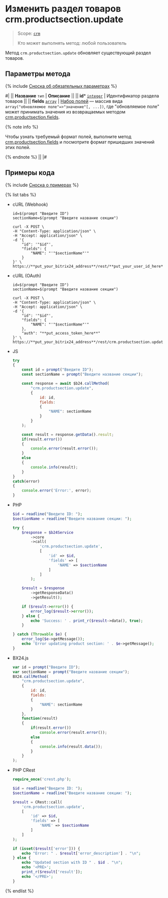 # Изменить раздел товаров crm.productsection.update

> Scope: [`crm`](../../../scopes/permissions.md)
>
> Кто может выполнять метод: любой пользователь

Метод `crm.productsection.update` обновляет существующий раздел товаров.

## Параметры метода

{% include [Сноска об обязательных параметрах](../../../../_includes/required.md) %}

#|
|| **Название**
`тип` | **Описание** ||
|| **id***
[`integer`](../../data-types.md) | Идентификатор раздела товаров ||
|| **fields**
[`array`](../../data-types.md) | [Набор полей](./crm-product-section-add.md) — массив вида `array("обновляемое поле"=>"значение"[, ...])`, где "обновляемое поле" может принимать значения из возвращаемых методом [crm.productsection.fields](./crm-product-section-fields.md). 

{% note info %}

Чтобы узнать требуемый формат полей, выполните метод [crm.productsection.fields](./crm-product-section-fields.md) и посмотрите формат пришедших значений этих полей. 

{% endnote %}
||
|#

## Примеры кода

{% include [Сноска о примерах](../../../../_includes/examples.md) %}

{% list tabs %}

- cURL (Webhook)

    ```curl
    id=$(prompt "Введите ID")
    sectionName=$(prompt "Введите название секции")

    curl -X POST \
    -H "Content-Type: application/json" \
    -H "Accept: application/json" \
    -d '{
        "id": '"$id"',
        "fields": {
            "NAME": "'"$sectionName"'"
        }
    }' \
    https://**put_your_bitrix24_address**/rest/**put_your_user_id_here**/**put_your_webbhook_here**/crm.productsection.update
    ```

- cURL (OAuth)

    ```curl
    id=$(prompt "Введите ID")
    sectionName=$(prompt "Введите название секции")

    curl -X POST \
    -H "Content-Type: application/json" \
    -H "Accept: application/json" \
    -d '{
        "id": '"$id"',
        "fields": {
            "NAME": "'"$sectionName"'"
        },
        "auth": "**put_access_token_here**"
    }' \
    https://**put_your_bitrix24_address**/rest/crm.productsection.update
    ```

- JS


    ```js
    try
    {
    	const id = prompt("Введите ID");
    	const sectionName = prompt("Введите название секции");
    
    	const response = await $b24.callMethod(
    		"crm.productsection.update",
    		{
    			id: id,
    			fields:
    			{
    				"NAME": sectionName
    			}
    		}
    	);
    
    	const result = response.getData().result;
    	if(result.error())
    	{
    		console.error(result.error());
    	}
    	else
    	{
    		console.info(result);
    	}
    }
    catch(error)
    {
    	console.error('Error:', error);
    }
    ```

- PHP


    ```php
    $id = readline("Введите ID: ");
    $sectionName = readline("Введите название секции: ");
    
    try {
        $response = $b24Service
            ->core
            ->call(
                'crm.productsection.update',
                [
                    'id' => $id,
                    'fields' => [
                        'NAME' => $sectionName
                    ]
                ]
            );
    
        $result = $response
            ->getResponseData()
            ->getResult();
    
        if ($result->error()) {
            error_log($result->error());
        } else {
            echo 'Success: ' . print_r($result->data(), true);
        }
    
    } catch (Throwable $e) {
        error_log($e->getMessage());
        echo 'Error updating product section: ' . $e->getMessage();
    }
    ```

- BX24.js

    ```js
    var id = prompt("Введите ID");
    var sectionName = prompt("Введите название секции");
    BX24.callMethod(
        "crm.productsection.update",
        {
            id: id,
            fields:
            {
                "NAME": sectionName
            }
        },
        function(result)
        {
            if(result.error())
                console.error(result.error());
            else
            {
                console.info(result.data());
            }
        }
    );
    ```

- PHP CRest

    ```php
    require_once('crest.php');

    $id = readline("Введите ID: ");
    $sectionName = readline("Введите название секции: ");

    $result = CRest::call(
        'crm.productsection.update',
        [
            'id' => $id,
            'fields' => [
                'NAME' => $sectionName
            ]
        ]
    );

    if (isset($result['error'])) {
        echo "Error: " . $result['error_description'] . "\n";
    } else {
        echo "Updated section with ID " . $id . "\n";
        echo '<PRE>';
        print_r($result['result']);
        echo '</PRE>';
    }
    ```

{% endlist %}